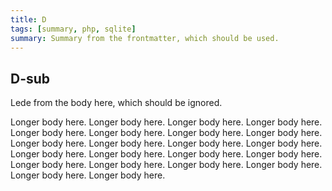 ```yaml
---
title: D
tags: [summary, php, sqlite]
summary: Summary from the frontmatter, which should be used.
---
```


## D-sub

<!--summary-->
Lede from the body here, which should be ignored.

<!--/summary-->

Longer body here.  Longer body here.  Longer body here.  Longer body here.  Longer body here.  Longer body here.  Longer body here.  Longer body here.  Longer body here.  Longer body here.  Longer body here.  Longer body here.  Longer body here.  Longer body here.  Longer body here.  Longer body here.  Longer body here.  Longer body here.  Longer body here.  Longer body here.  Longer body here.  Longer body here.

